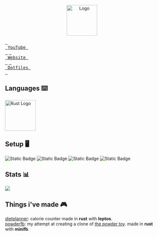<div align="center">
  <img src="https://avatars.githubusercontent.com/u/117874913?v=4" width="100" alt="Logo"/><br/>
</div>

[<kbd> <br> YouTube <br> </kbd>](https://youtube.com/@Cashigrtro)
[<kbd> <br> Website <br> </kbd>](https://ignitro.xyz)
[<kbd> <br> Dotfiles <br> </kbd>](https://github.com/cash-i1/dotfiles)

## Languages ⌨️
<img src="https://raw.githubusercontent.com/rust-lang/rust-artwork/master/logo/rust-logo-256x256.png" width="100" alt="Rust Logo"/>

## Setup 🖥️
![Static Badge](https://img.shields.io/badge/neovim-green?style=flat&logo=Neovim&logoColor=fff&labelColor=%231270af&link=https%3A%2F%2Fneovim.io%2F)
![Static Badge](https://img.shields.io/badge/Firefox-grey?style=flat&logo=firefox&link=https%3A%2F%2Fneovim.io%2F)
![Static Badge](https://img.shields.io/badge/Arch%20Linux-grey?style=flat&logo=archlinux&labelColor=grey&color=blue&link=https%3A%2F%2Farchlinux.org%2F)
![Static Badge](https://img.shields.io/badge/DaVinci%20Resolve-grey?style=flat&logo=davinciresolve&labelColor=blue&color=red&link=https%3A%2F%2Farchlinux.org%2F)

## Stats 📊
![](https://github-readme-stats.vercel.app/api/top-langs/?username=cash-i1&layout=donut&title_color=fff&icon_color=f9f9f9&text_color=9f9f9f&bg_color=0d1117&border_color=0d1117)

## Things i've made 🎮
[dietplanner](https://github.com/cash-i1/dietplanner): calorie counter made in **rust** with **leptos**. <br/>
[powderfb](https://github.com/cash-i1/powderfb): my attempt at creating a clone of [the powder toy](https://powdertoy.co.uk/). made in **rust** with **minifb**.
